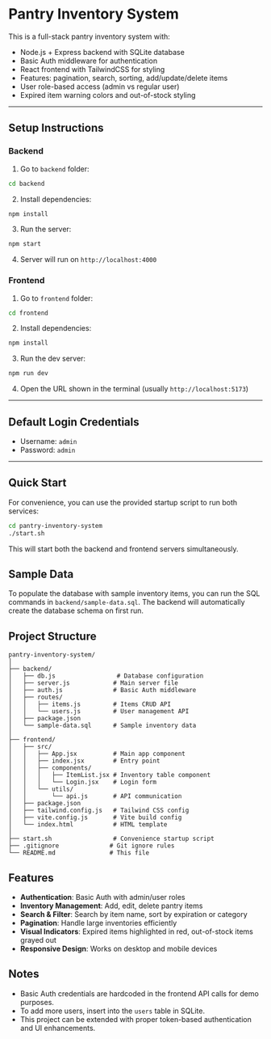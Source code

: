 # Pantry Inventory System

This is a full-stack pantry inventory system with:

- Node.js + Express backend with SQLite database
- Basic Auth middleware for authentication
- React frontend with TailwindCSS for styling
- Features: pagination, search, sorting, add/update/delete items
- User role-based access (admin vs regular user)
- Expired item warning colors and out-of-stock styling

---

## Setup Instructions

### Backend

1. Go to `backend` folder:
```bash
cd backend
```

2. Install dependencies:
```bash
npm install
```

3. Run the server:
```bash
npm start
```

4. Server will run on `http://localhost:4000`

### Frontend

1. Go to `frontend` folder:
```bash
cd frontend
```

2. Install dependencies:
```bash
npm install
```

3. Run the dev server:
```bash
npm run dev
```

4. Open the URL shown in the terminal (usually `http://localhost:5173`)

---

## Default Login Credentials

- Username: `admin`
- Password: `admin`

---

## Quick Start

For convenience, you can use the provided startup script to run both services:

```bash
cd pantry-inventory-system
./start.sh
```

This will start both the backend and frontend servers simultaneously.

## Sample Data

To populate the database with sample inventory items, you can run the SQL commands in `backend/sample-data.sql`. The backend will automatically create the database schema on first run.

## Project Structure

```
pantry-inventory-system/
│
├── backend/
│   ├── db.js                 # Database configuration
│   ├── server.js            # Main server file
│   ├── auth.js              # Basic Auth middleware
│   ├── routes/
│   │   ├── items.js         # Items CRUD API
│   │   └── users.js         # User management API
│   ├── package.json
│   └── sample-data.sql      # Sample inventory data
│
├── frontend/
│   ├── src/
│   │   ├── App.jsx          # Main app component
│   │   ├── index.jsx        # Entry point
│   │   ├── components/
│   │   │   ├── ItemList.jsx # Inventory table component
│   │   │   └── Login.jsx    # Login form
│   │   └── utils/
│   │       └── api.js       # API communication
│   ├── package.json
│   ├── tailwind.config.js   # Tailwind CSS config
│   ├── vite.config.js       # Vite build config
│   └── index.html           # HTML template
│
├── start.sh                 # Convenience startup script
├── .gitignore              # Git ignore rules
└── README.md               # This file
```

## Features

- **Authentication**: Basic Auth with admin/user roles
- **Inventory Management**: Add, edit, delete pantry items
- **Search & Filter**: Search by item name, sort by expiration or category
- **Pagination**: Handle large inventories efficiently
- **Visual Indicators**: Expired items highlighted in red, out-of-stock items grayed out
- **Responsive Design**: Works on desktop and mobile devices

## Notes

- Basic Auth credentials are hardcoded in the frontend API calls for demo purposes.
- To add more users, insert into the `users` table in SQLite.
- This project can be extended with proper token-based authentication and UI enhancements.